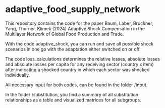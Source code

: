 # adaptive_food_supply_network

This repository contains the code for the paper Baum, Laber, Bruckner, Yang, Thurner, Klimek (2024) Adaptive Shock Compensation in the Multilayer Network of Global Food Production and Trade.


With the code adaptive_shock, you can run and save all possible shock scenarios in one go with the adaptation either switched on or off.

The code loss_calculations determines the relative losses, absolute losses and absolute losses per capita for any receiving sector (country x item) after indicating a shocked country in which each sector was shocked individually.

All necessary input for both codes, can be found in the folder /input.

In the folder /substitution, you find a summary of all substitution relationships as a table and visualized matrices for all subgroups.
